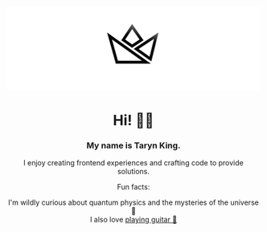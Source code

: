![Social icon for TKing](https://github.com/TK1ng/TK1ng/blob/master/assets/crown--illuminated.svg)
<h1 align="center"> Hi! 👋🏾 </h1>
<h3 align="center"> My name is Taryn King.</h3>
<p align="center">
I enjoy creating frontend experiences and crafting code to provide solutions.
</p>
<p align="center">Fun facts:</p>
<p align="center">
 I'm wildly curious about quantum physics and the mysteries of the universe 🌌 <br>
 I also love <a href="https://www.instagram.com/kingtheguitarist/" target="_blank">playing guitar 🎸 </a>
</p>

<!-- Connect with me on [twitter](https://www.twitter.com/iimkiing) |
View my website [here](https://www.kingcodes.dev) -->

<!--- [![Taryn's GitHub stats](https://github-readme-stats.vercel.app/api?username=Tk1ng)](https://github.com/tk1ng/github-readme-stats)--->
